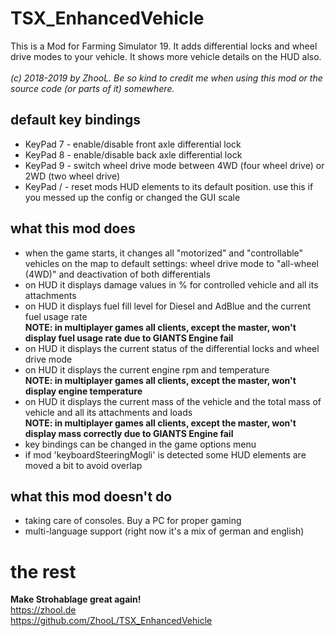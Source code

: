 ﻿# TSX_EnhancedVehicle
This is a Mod for Farming Simulator 19. It adds differential locks and wheel drive modes to your vehicle. It shows more vehicle details on the HUD also.<br>
<br>
*(c) 2018-2019 by ZhooL. Be so kind to credit me when using this mod or the source code (or parts of it) somewhere.*

## default key bindings
* KeyPad 7 - enable/disable front axle differential lock
* KeyPad 8 - enable/disable back axle differential lock
* KeyPad 9 - switch wheel drive mode between 4WD (four wheel drive) or 2WD (two wheel drive)
* KeyPad / - reset mods HUD elements to its default position. use this if you messed up the config or changed the GUI scale

## what this mod does
* when the game starts, it changes all "motorized" and "controllable" vehicles on the map to default settings: wheel drive mode to "all-wheel (4WD)" and deactivation of both differentials
* on HUD it displays damage values in % for controlled vehicle and all its attachments
* on HUD it displays fuel fill level for Diesel and AdBlue and the current fuel usage rate<br>
**NOTE: in multiplayer games all clients, except the master, won't display fuel usage rate due to GIANTS Engine fail**
* on HUD it displays the current status of the differential locks and wheel drive mode
* on HUD it displays the current engine rpm and temperature<br>
**NOTE: in multiplayer games all clients, except the master, won't display engine temperature**
* on HUD it displays the current mass of the vehicle and the total mass of vehicle and all its attachments and loads<br>
**NOTE: in multiplayer games all clients, except the master, won't display mass correctly due to GIANTS Engine fail**
* key bindings can be changed in the game options menu
* if mod 'keyboardSteeringMogli' is detected some HUD elements are moved a bit to avoid overlap

## what this mod doesn't do
* taking care of consoles. Buy a PC for proper gaming
* multi-language support (right now it's a mix of german and english)

# the rest
**Make Strohablage great again!**<br>
https://zhool.de<br>
https://github.com/ZhooL/TSX_EnhancedVehicle<br>
